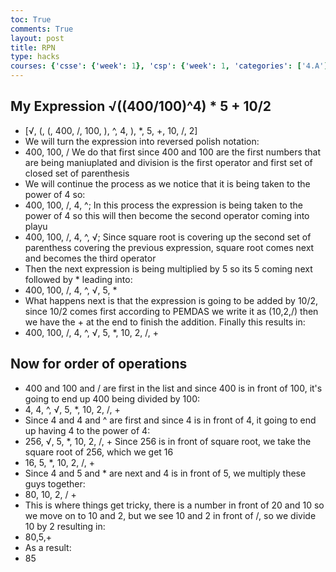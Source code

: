 ```yaml
---
toc: True
comments: True
layout: post
title: RPN
type: hacks
courses: {'csse': {'week': 1}, 'csp': {'week': 1, 'categories': ['4.A']}, 'csa': {'week': 0}, 'labnotebook': {'week': 3}}
---
```



## My Expression √((400/100)^4) * 5 + 10/2

-  [√, (, (, 400, /, 100, ), ^, 4, ), *, 5, +, 10, /, 2]
- We will turn the expression into reversed polish notation:
- 400, 100, / We do that first since 400 and 100 are the first numbers that are being maniuplated and division is the first operator and first set of closed set of parenthesis
- We will continue the process as we notice that it is being taken to the power of 4 so:
- 400, 100, /, 4, ^; In this process the expression is being taken to the power of 4 so this will then become the second operator coming into playu
- 400, 100, /, 4, ^, √; Since square root is covering up the second set of parenthess covering the previous expression, square root comes next and becomes the third operator
- Then the next expression is being multiplied by 5 so its 5 coming next followed by * leading into:
- 400, 100, /, 4, ^, √, 5, *
- What happens next is that the expression is going to be added by 10/2, since 10/2 comes first according to PEMDAS we write it as (10,2,/) then we have the + at the end to finish the addition. Finally this results in:
- 400, 100, /, 4, ^, √, 5, *, 10, 2, /, +

## Now for order of operations
- 400 and 100 and / are first in the list and since 400 is in front of 100, it's going to end up 400 being divided by 100:
- 4, 4, ^, √, 5, *, 10, 2, /, +
- Since 4 and 4 and ^ are first and since 4 is in front of 4, it going to end up having 4 to the power of 4:
- 256, √, 5, *, 10, 2, /, +
Since 256 is in front of square root, we take the square root of 256, which we get 16
- 16, 5, *, 10, 2, /, +
- Since 4 and 5 and * are next and 4 is in front of 5, we multiply these guys together:
- 80, 10, 2, / +
- This is where things get tricky, there is a number in front of 20 and 10 so we move on to 10 and 2, but we see 10 and 2 in front of /, so we divide 10 by 2 resulting in:
- 80,5,+
- As a result:
- 85